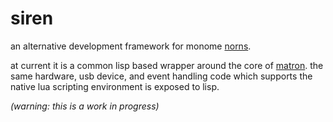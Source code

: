 # siren

an alternative development framework for monome
[norns](https://monome.org/norns/).

at current it is a common lisp based wrapper around the core of
[matron](https://github.com/monome/norns). the same hardware, usb
device, and event handling code which supports the native lua scripting
environment is exposed to lisp.

_(warning: this is a work in progress)_


